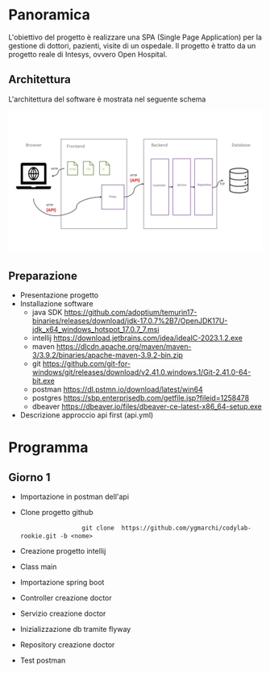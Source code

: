 # Panoramica

L'obiettivo del progetto è realizzare una SPA (Single Page Application) per la gestione
di dottori, pazienti, visite di un ospedale. Il progetto è tratto da un progetto reale
di Intesys, ovvero Open Hospital.

## Architettura

L'architettura del software è mostrata nel seguente schema

<img src="docs/architettura.jpg"/>


## Preparazione

- Presentazione progetto
- Installazione software
    - java SDK https://github.com/adoptium/temurin17-binaries/releases/download/jdk-17.0.7%2B7/OpenJDK17U-jdk_x64_windows_hotspot_17.0.7_7.msi
    - intellij https://download.jetbrains.com/idea/ideaIC-2023.1.2.exe
    - maven https://dlcdn.apache.org/maven/maven-3/3.9.2/binaries/apache-maven-3.9.2-bin.zip
    - git https://github.com/git-for-windows/git/releases/download/v2.41.0.windows.1/Git-2.41.0-64-bit.exe
    - postman https://dl.pstmn.io/download/latest/win64
    - postgres https://sbp.enterprisedb.com/getfile.jsp?fileid=1258478
    - dbeaver https://dbeaver.io/files/dbeaver-ce-latest-x86_64-setup.exe
- Descrizione approccio api first (api.yml)

# Programma

## Giorno 1

- Importazione in postman dell'api
- Clone progetto github

                       git clone  https://github.com/ygmarchi/codylab-rookie.git -b <nome>

- Creazione progetto intellij
- Class main
- Importazione spring boot
- Controller creazione doctor
- Servizio creazione doctor
- Inizializzazione db tramite flyway
- Repository creazione doctor
- Test postman